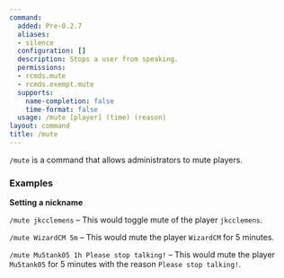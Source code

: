 ```yaml
---
command:
  added: Pre-0.2.7
  aliases:
  - silence
  configuration: []
  description: Stops a user from speaking.
  permissions:
  - rcmds.mute
  - rcmds.exempt.mute
  supports:
    name-completion: false
    time-format: false
  usage: /mute [player] (time) (reason)
layout: command
title: /mute
---
```


```/mute``` is a command that allows administrators to mute players.

### Examples

**Setting a nickname**

```/mute jkcclemens``` – This would toggle mute of the player ```jkcclemens```.

```/mute WizardCM 5m``` – This would mute the player ```WizardCM``` for 5 minutes.

```/mute Mu5tank05 1h Please stop talking!``` – This would mute the player ```Mu5tank05``` for 5 minutes with the reason ```Please stop talking!```.

